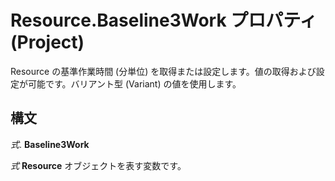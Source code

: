 
# Resource.Baseline3Work プロパティ (Project)

Resource の基準作業時間 (分単位) を取得または設定します。値の取得および設定が可能です。バリアント型 (Variant) の値を使用します。


## 構文

 _式_. **Baseline3Work**

 _式_ **Resource** オブジェクトを表す変数です。

